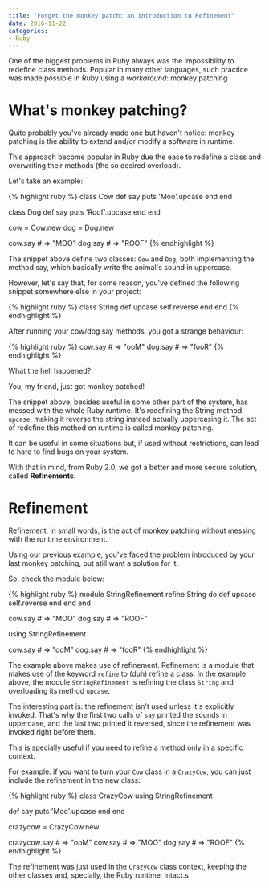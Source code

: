 ```yaml
---
title: "Forget the monkey patch: an introduction to Refinement"
date: 2016-11-22
categories:
- Ruby
---
```

One of the biggest problems in Ruby always was the impossibility to redefine class methods. Popular in many other languages, such practice was made possible in Ruby using a <i>workaround</i>: monkey patching

# What's monkey patching?

Quite probably you've already made one but haven't notice: monkey patching is the ability to extend and/or modify a software in runtime.

This approach become popular in Ruby due the ease to redefine a class and overwriting their methods (the so desired overload).

Let's take an example:

{% highlight ruby %}
class Cow
  def say
    puts 'Moo'.upcase
  end
end

class Dog
  def say
    puts 'Roof'.upcase
  end
end

cow = Cow.new
dog = Dog.new

cow.say # => "MOO"
dog.say # => "ROOF"
{% endhighlight %}

The snippet above define two classes: `Cow` and `Dog`, both implementing the method say, which basically write the animal's sound in uppercase.

However, let's say that, for some reason, you've defined the following snippet somewhere else in your project:

{% highlight ruby %}
class String
  def upcase
    self.reverse
  end
end
{% endhighlight %}

After running your cow/dog say methods, you got a strange behaviour:

{% highlight ruby %}
cow.say # => "ooM"
dog.say # => "fooR"
{% endhighlight %}

What the hell happened?

You, my friend, just got monkey patched!

The snippet above, besides useful in some other part of the system, has messed with the whole Ruby runtime.
It's redefining the String method `upcase`, making it reverse the string instead actually uppercasing it.
The act of redefine this method on runtime is called monkey patching.

It can be useful in some situations but, if used without restrictions, can lead to hard to find bugs on your system.

With that in mind, from Ruby 2.0, we got a better and more secure solution, called **Refinements**.

# Refinement

Refinement, in small words, is the act of monkey patching without messing with the runtime environment.

Using our previous example, you've faced the problem introduced by your last monkey patching, but still want a solution for it.

So, check the module below:

{% highlight ruby %}
module StringRefinement
  refine String do
    def upcase
      self.reverse
    end
  end
end

cow.say # => "MOO"
dog.say # => "ROOF"

using StringRefinement

cow.say # => "ooM"
dog.say # => "fooR"
{% endhighlight %}

The example above makes use of refinement.
Refinement is a module that makes use of the keyword `refine` to (duh) refine a class.
In the example above, the module `StringRefinement` is refining the class `String` and overloading its method `upcase`.

The interesting part is: the refinement isn't used unless it's explicitly invoked. That's why the first two calls of `say` printed the sounds in uppercase, and the last two printed it reversed, since the refinement was invoked right before them.

This is specially useful if you need to refine a method only in a specific context.

For example: if you want to turn your `Cow` class in a `CrazyCow`, you can just include the refinement in the new class:

{% highlight ruby %}
class CrazyCow
  using StringRefinement

  def say
    puts 'Moo'.upcase
  end
end

crazycow = CrazyCow.new

crazycow.say # => "ooM"
cow.say # => "MOO"
dog.say # => "ROOF"
{% endhighlight %}

The refinement was just used in the `CrazyCow` class context, keeping the other classes and, specially, the Ruby runtime, intact.s
